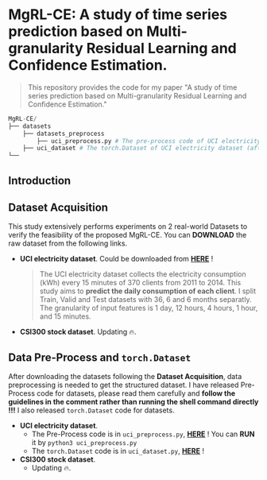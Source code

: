 # MgRL-CE: A study of time series prediction based on Multi-granularity Residual Learning and Confidence Estimation.

> This repository provides the code for my paper "A study of time series prediction based on Multi-granularity Residual
> Learning and Confidence Estimation."

```python
MgRL-CE/
├── datasets
    ├── datasets_preprocess
        ├── uci_preprocess.py # The pre-process code of UCI electricity dataset (download from web).
    ├── uci_dataset # The torch.Dataset of UCI electricity dataset (after preprocessing).
└── 
```



## Introduction



## Dataset Acquisition

This study extensively performs experiments on 2 real-world Datasets to verify the feasibility of the proposed MgRL-CE. You can **DOWNLOAD** the raw dataset from the following links. 

- **UCI electricity dataset**. Could be downloaded from [**HERE**](https://archive.ics.uci.edu/dataset/321/electricityloaddiagrams20112014) ! 

  > The UCI electricity dataset collects the electricity consumption (kWh) every 15 minutes of 370 clients from 2011 to 2014. This study aims to **predict the daily consumption of each client**. I split Train, Valid and Test datasets with 36, 6 and 6 months separatly. The granularity of input features is 1 day, 12 hours, 4 hours, 1 hour, and 15 minutes.

- **CSI300 stock dataset**. Updating 🔥.



## Data Pre-Process and `torch.Dataset`

After downloading the datasets following the **Dataset Acquisition**, data preprocessing is needed to get the structured dataset. I have released Pre-Process code for datasets, please read them carefully and **follow the guidelines in the comment rather than running the shell command directly !!!** I also released `torch.Dataset` code for datasets.

- **UCI electricity dataset**. 
  - The Pre-Process code is in `uci_preprocess.py`, [**HERE**](https://github.com/KarryRen/MgRL-CE/blob/main/datasets/datasets_preprocess/uci_preprocess.py) ! You can **RUN** it by `python3 uci_preprocess.py`
  - The  `torch.Dataset` code is in `uci_dataset.py`, [**HERE**](https://github.com/KarryRen/MgRL-CE/blob/main/datasets/uci_dataset.py) ! 
- **CSI300 stock dataset**. 
  - Updating 🔥.
